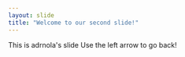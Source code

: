 ```yaml
---
layout: slide
title: "Welcome to our second slide!"
---
```

This is adrnola's slide
Use the left arrow to go back!
